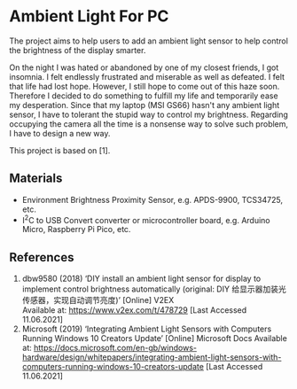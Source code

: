 # Ambient Light For PC

The project aims to help users to add an ambient light sensor to help control the brightness of the display smarter.

On the night I was hated or abandoned by one of my closest friends, I got insomnia. I felt endlessly frustrated and miserable as well as defeated. I felt that life had lost hope. However, I still hope to come out of this haze soon. Therefore I decided to do something to fulfill my life and temporarily ease my desperation. Since that my laptop (MSI GS66) hasn't any ambient light sensor, I have to tolerant the stupid way to control my brightness. Regarding occupying the camera all the time is a nonsense way to solve such problem, I have to design a new way.

This project is based on [1].

## Materials

- Environment Brightness Proximity Sensor, e.g. APDS-9900, TCS34725, etc.
- I<sup>2</sup>C to USB Convert converter or microcontroller board, e.g. Arduino Micro, Raspberry Pi Pico, etc.

## References

1. dbw9580 (2018) ‘DIY install an ambient light sensor for display to implement control brightness automatically (original: DIY 给显示器加装光传感器，实现自动调节亮度)’ [Online] V2EX  
Available at: <https://www.v2ex.com/t/478729> [Last Accessed 11.06.2021]
2. Microsoft (2019) ‘Integrating Ambient Light Sensors with Computers Running Windows 10 Creators Update’ [Online] Microsoft Docs 
Available at: <https://docs.microsoft.com/en-gb/windows-hardware/design/whitepapers/integrating-ambient-light-sensors-with-computers-running-windows-10-creators-update> [Last Accessed 11.06.2021]
